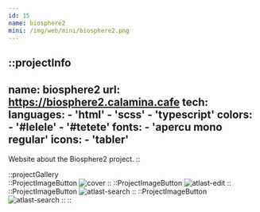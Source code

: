 ```yaml
---
id: 15
name: biosphere2
mini: /img/web/mini/biosphere2.png
---
```


::projectInfo
---
name: biosphere2
url: https://biosphere2.calamina.cafe
tech:
    languages:
      - 'html'
      - 'scss'
      - 'typescript'
    colors:
      - '#lelele'
      - '#tetete'
    fonts:
      - 'apercu mono regular'
    icons:
      - 'tabler'
---
Website about the Biosphere2 project.
::

::projectGallery  
  ::ProjectImageButton
    ![cover](/img/web/biosphere2.png)
  ::
  ::ProjectImageButton
    ![atlast-edit](/img/web/biosphere2/biosphere2-content.png)
  ::
  ::ProjectImageButton
    ![atlast-search](/img/web/biosphere2/biosphere2-content-alt.png)
  :: 
  ::ProjectImageButton
    ![atlast-search](/img/web/biosphere2/biosphere2-mobile.png)
  :: 
::

<!-- ::projectFeatures
:: -->